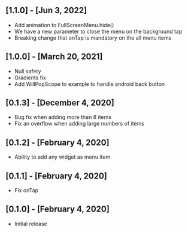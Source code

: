 ## [1.1.0] - [Jun 3, 2022]
* Add animation to FullScreenMenu.hide() 
* We have a new parameter to close the menu on the background tap
* Breaking change that onTap is mandatory on the all menu items

## [1.0.0] - [March 20, 2021]
* Null safety
* Gradients fix
* Add WillPopScope to example to handle android back button

## [0.1.3] - [December 4, 2020]
* Bug fix when adding more than 8 items
* Fix an overflow when adding large numbers of items

## [0.1.2] - [February 4, 2020]
* Ability to add any widget as menu item

## [0.1.1] - [February 4, 2020]
* Fix onTap

## [0.1.0] - [February 4, 2020]
* Initial release
